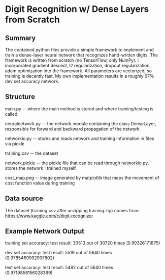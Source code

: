 # Digit Recognition w/ Dense Layers from Scratch

## Summary
The contained python files provide a simple framework to implement and train a dense-layer neural network that recognizes hand-written digits. The framework is written from scratch (no TensorFlow, only NumPy). I incorporated gradient descent, l2 regularization, dropout regularization, adam optimization into the framework. All parameters are vectorized, so training is decently fast. My own implementation results in a roughly 97% dev set accuracy network. 

## Structure
main.py -- where the main method is stored and where training/testing is called. 

neuralnetwork.py -- the network module containing the class DenseLayer, responsible for forward and backward propagation of the network

networkio.py -- stores and reads network and training information in files via pickle

training.csv -- the dataset

network.pickle -- the pickle file that can be read through networkio.py, stores the network I trained myself.

cost_map.png -- image generated by matplotlib that maps the movement of cost function value during training

## Data source
The dataset (training.csv after unzipping training.zip) comes from: https://www.kaggle.com/c/digit-recognizer

## Example Network Output
training set accuracy:
test result: 30513 out of 30720 times (0.99326171875)

dev set accuracy:
test result: 5519 out of 5640 times (0.9785460992907802)

test set accuracy:
test result: 5482 out of 5640 times (0.9719858156028369)

